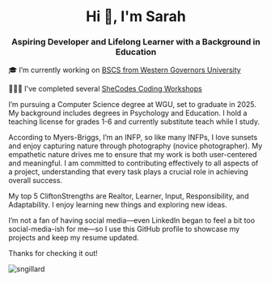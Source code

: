 <h1 align="center">Hi 👋, I'm Sarah</h1>
<h3 align="center">Aspiring Developer and Lifelong Learner with a Background in Education</h3>

🎓 I’m currently working on [BSCS from Western Governors University](https://github.com/sngillard/WGU_Transfer_Courses.git)

👩🏻‍💻 I've completed several [SheCodes Coding Workshops](https://www.shecodes.io/graduates/43613-sarah-gillard)

I’m pursuing a Computer Science degree at WGU, set to graduate in 2025. My background includes degrees in Psychology and Education. I hold a teaching license for grades 1-6 and currently substitute teach while I study. 

According to Myers-Briggs, I’m an INFP, so like many INFPs, I love sunsets and enjoy capturing nature through photography (novice photographer). My empathetic nature drives me to ensure that my work is both user-centered and meaningful. I am committed to contributing effectively to all aspects of a project, understanding that every task plays a crucial role in achieving overall success.

My top 5 CliftonStrengths are Realtor, Learner, Input, Responsibility, and Adaptability. I enjoy learning new things and exploring new ideas.

I’m not a fan of having social media—even LinkedIn began to feel a bit too social-media-ish for me—so I use this GitHub profile to showcase my projects and keep my resume updated.

Thanks for checking it out!

<img align="center" src="https://github-readme-stats.vercel.app/api/top-langs?username=sngillard&show_icons=true&locale=en&layout=compact" alt="sngillard" /> </p> 
